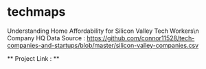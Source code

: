 # techmaps
Understanding Home Affordability for Silicon Valley Tech Workers\n
Company HQ Data Source : https://github.com/connor11528/tech-companies-and-startups/blob/master/silicon-valley-companies.csv

** Project Link : **

